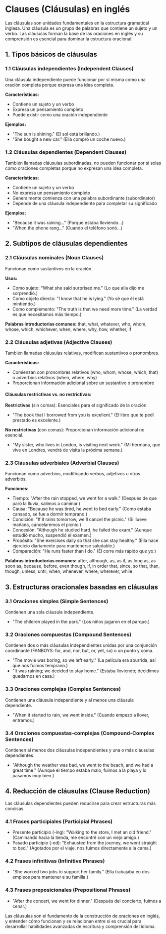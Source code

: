 # Clauses (Cláusulas) en inglés

Las cláusulas son unidades fundamentales en la estructura gramatical inglesa. Una cláusula es un grupo de palabras que contiene un sujeto y un verbo. Las cláusulas forman la base de las oraciones en inglés y su comprensión es esencial para dominar la estructura oracional.

## 1. Tipos básicos de cláusulas

### 1.1 Cláusulas independientes (Independent Clauses)

Una cláusula independiente puede funcionar por sí misma como una oración completa porque expresa una idea completa.

**Características:**
- Contiene un sujeto y un verbo
- Expresa un pensamiento completo
- Puede existir como una oración independiente

**Ejemplos:**
- "The sun is shining." (El sol está brillando.)
- "She bought a new car." (Ella compró un coche nuevo.)

### 1.2 Cláusulas dependientes (Dependent Clauses)

También llamadas cláusulas subordinadas, no pueden funcionar por sí solas como oraciones completas porque no expresan una idea completa.

**Características:**
- Contiene un sujeto y un verbo
- No expresa un pensamiento completo
- Generalmente comienza con una palabra subordinante (subordinator)
- Depende de una cláusula independiente para completar su significado

**Ejemplos:**
- "Because it was raining..." (Porque estaba lloviendo...)
- "When the phone rang..." (Cuando el teléfono sonó...)

## 2. Subtipos de cláusulas dependientes

### 2.1 Cláusulas nominales (Noun Clauses)

Funcionan como sustantivos en la oración.

**Usos:**
- Como sujeto: "What she said surprised me." (Lo que ella dijo me sorprendió.)
- Como objeto directo: "I know that he is lying." (Yo sé que él está mintiendo.)
- Como complemento: "The truth is that we need more time." (La verdad es que necesitamos más tiempo.)

**Palabras introductorias comunes:**
that, what, whatever, who, whom, whose, which, whichever, when, where, why, how, whether, if

### 2.2 Cláusulas adjetivas (Adjective Clauses)

También llamadas cláusulas relativas, modifican sustantivos o pronombres.

**Características:**
- Comienzan con pronombres relativos (who, whom, whose, which, that) o adverbios relativos (when, where, why)
- Proporcionan información adicional sobre un sustantivo o pronombre

#### Cláusulas restrictivas vs. no restrictivas:

**Restrictivas** (sin comas): Esenciales para el significado de la oración.
- "The book that I borrowed from you is excellent." (El libro que te pedí prestado es excelente.)

**No restrictivas** (con comas): Proporcionan información adicional no esencial.
- "My sister, who lives in London, is visiting next week." (Mi hermana, que vive en Londres, vendrá de visita la próxima semana.)

### 2.3 Cláusulas adverbiales (Adverbial Clauses)

Funcionan como adverbios, modificando verbos, adjetivos u otros adverbios.

**Funciones:**
- Tiempo: "After the rain stopped, we went for a walk." (Después de que paró la lluvia, salimos a caminar.)
- Causa: "Because he was tired, he went to bed early." (Como estaba cansado, se fue a dormir temprano.)
- Condición: "If it rains tomorrow, we'll cancel the picnic." (Si llueve mañana, cancelaremos el picnic.)
- Concesión: "Although he studied hard, he failed the exam." (Aunque estudió mucho, suspendió el examen.)
- Propósito: "She exercises daily so that she can stay healthy." (Ella hace ejercicio diariamente para mantenerse saludable.)
- Comparación: "He runs faster than I do." (Él corre más rápido que yo.)

**Palabras introductorias comunes:**
after, although, as, as if, as long as, as soon as, because, before, even though, if, in order that, since, so that, than, though, unless, until, when, whenever, where, wherever, while

## 3. Estructuras oracionales basadas en cláusulas

### 3.1 Oraciones simples (Simple Sentences)

Contienen una sola cláusula independiente.
- "The children played in the park." (Los niños jugaron en el parque.)

### 3.2 Oraciones compuestas (Compound Sentences)

Contienen dos o más cláusulas independientes unidas por una conjunción coordinante (FANBOYS: for, and, nor, but, or, yet, so) o un punto y coma.
- "The movie was boring, so we left early." (La película era aburrida, así que nos fuimos temprano.)
- "It was raining; we decided to stay home." (Estaba lloviendo; decidimos quedarnos en casa.)

### 3.3 Oraciones complejas (Complex Sentences)

Contienen una cláusula independiente y al menos una cláusula dependiente.
- "When it started to rain, we went inside." (Cuando empezó a llover, entramos.)

### 3.4 Oraciones compuestas-complejas (Compound-Complex Sentences)

Contienen al menos dos cláusulas independientes y una o más cláusulas dependientes.
- "Although the weather was bad, we went to the beach, and we had a great time." (Aunque el tiempo estaba malo, fuimos a la playa y lo pasamos muy bien.)

## 4. Reducción de cláusulas (Clause Reduction)

Las cláusulas dependientes pueden reducirse para crear estructuras más concisas.

### 4.1 Frases participiales (Participial Phrases)

- Presente participio (-ing): "Walking to the store, I met an old friend." (Caminando hacia la tienda, me encontré con un viejo amigo.)
- Pasado participio (-ed): "Exhausted from the journey, we went straight to bed." (Agotados por el viaje, nos fuimos directamente a la cama.)

### 4.2 Frases infinitivas (Infinitive Phrases)

- "She worked two jobs to support her family." (Ella trabajaba en dos empleos para mantener a su familia.)

### 4.3 Frases preposicionales (Prepositional Phrases)

- "After the concert, we went for dinner." (Después del concierto, fuimos a cenar.)

Las cláusulas son el fundamento de la construcción de oraciones en inglés, y entender cómo funcionan y se relacionan entre sí es crucial para desarrollar habilidades avanzadas de escritura y comprensión del idioma.